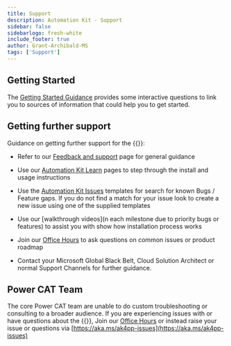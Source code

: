 ```yaml
---
title: Support
description: Automation Kit - Support
sidebar: false
sidebarlogo: fresh-white
include_footer: true
author: Grant-Archibald-MS
tags: ['Support']
---
```


## Getting Started

The [Getting Started Guidance](/get-started) provides some interactive questions to link you to sources of information that could help you to get started.

## Getting further support

Guidance on getting further support for the {{<product-name>}}:

- Refer to our [Feedback and support](https://learn.microsoft.com/power-automate/guidance/automation-kit/feedback-support) page for general guidance

- Use our [Automation Kit Learn](https://aka.ms/automation-kit-learn) pages to step through the install and usage instructions

- Use the [Automation Kit Issues](https://aka.ms/ak4pp-issues) templates for search for known Bugs / Feature gaps. If you do not find a match for your issue look to create a new issue using one of the supplied templates

- Use our [walkthrough videos](n each milestone due to priority bugs or features) to assist you with show how installation process works

- Join our [Office Hours](/office-hours) to ask questions on common issues or product roadmap

- Contact your Microsoft Global Black Belt, Cloud Solution Architect or normal Support Channels for further guidance.

## Power CAT Team

The core Power CAT team are unable to do custom troubleshooting or consulting to a broader audience. If you are experiencing issues with or have questions about the {{<product-name>}}, Join our [Office Hours](/office-hours) or instead raise your issue or questions via [https://aka.ms/ak4pp-issues](https://aka.ms/ak4pp-issues)
